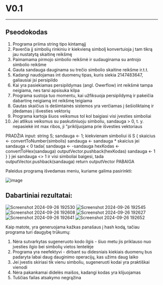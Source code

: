 <h1><b>V0.1</b></h1>

***
<h2>Pseodokodas</h2>

1. Programa priima string tipo kintamąjį
2. Paverčia jį simbolių rinkiniu ir kiekvieną simbolį konvertuioja į tam tikrą jau nustatytą skaitinę reikšmę
3. Paimamama pirmojo simbolio reikšmė ir sudauginama su antrojo simbolio reikšme
4. Gauta sandauga dauginama su trečio simbolio skaitine reikšme ir.t.t.
5. Kadangi naudojamas int duomenų tipas, kuris siekia 2147483647, galiausiai jsi persipildo
6. Kai yra pasiekiamas persipildymas (angl. Owerflow) int reikšmė tampa neigiama, nes tarsi apsisuka kilpa
7. Programa sustoja tuo momentu, kai užfiksuoja persipildymą ir pakeičia dabartinę neigiamą int reikšmę teigiama
8. Gautas skaičius is dešimtainės sistemos yra verčiamas į šešioliktainę ir įdedamas į išvesties vektorių
9. Programa kartoja šiuos veiksmus tol kol baigiasi visi įvesties simboliai
10. Jei atlikus veiksmus su paskutiniuoju simboliu, sandauga > 0, t. y. nepasiekė int max ribos, ji "priklijuojama prie išvesties vektoriaus

PRADŽIA
input: string S;
sandauga <- 1;
kiekvienam simboliui iš S {
    skaicius <- convertToNumber(simbolis)
    sandauga <- sandauga * skaicius
    jei sandauga < 0 tada{
      sandauga <- -sandauga
      hexKodas <- convertToHex(sandauga)
      outputVector.pushback(hexKodas)
      sandauga <- 1
      }
}
jei sandauga <> 1 ir visi simboliai baigesi, tada
outputVector.pushback(sandauga)
return outputVector
PABAIGA



Paleidus programą išvedamas meniu, kuriame galima pasirinkti:

![image](https://github.com/user-attachments/assets/4f6a76f9-3e67-4067-b9a2-f058b800df52)

<h2>Dabartiniai rezultatai:</h2>

![Screenshot 2024-09-26 192530](https://github.com/user-attachments/assets/86efde26-5163-44fb-90fe-add21e5d84f0)
![Screenshot 2024-09-26 192545](https://github.com/user-attachments/assets/e813c2e6-1ec9-4395-8a2c-47b11902ea28)
![Screenshot 2024-09-26 192608](https://github.com/user-attachments/assets/39b1cde5-7ae6-440e-8af7-c105f29437ad)
![Screenshot 2024-09-26 192627](https://github.com/user-attachments/assets/20c17a2b-78f6-42df-96c1-72a7bec16c59)
![Screenshot 2024-09-26 192641](https://github.com/user-attachments/assets/e45fb060-049d-41e9-ad91-0896b5475dcb)
![Screenshot 2024-09-26 192652](https://github.com/user-attachments/assets/5298e7aa-4354-47f6-9604-09032b593291)


Kaip matote, yra generuojama kažkas panašaus į hash kodą, tačiau programa turi daugybę trūkumų:

1. Nėra sutvarkytas sugeneruoto kodo ilgis - šiuo metu jis priklauso nuo įvesties ilgio bei simbolių vietos lentelėje
2. Programa yra neefektyvi - dirbant su didesniais kiekiais duomenų bus padaryta labai daug dauginimo operacijų, kas užims daug laiko
3. Jei įvestis skiriasi tik vienu simboliu, sugeneruoti kodai yra praktiškai vienodi
4. Nėra pakankamai didelės maišos, kadangi kodas yra klijuojamas
5. Tuščias failas atsakymo negrąžina

